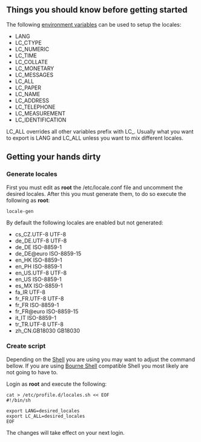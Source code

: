 ## Things you should know before getting started

The following [environment variables](https://en.wikipedia.org/wiki/Environment_variable)
can be used to setup the locales:

- LANG
- LC_CTYPE
- LC_NUMERIC
- LC_TIME
- LC_COLLATE
- LC_MONETARY
- LC_MESSAGES
- LC_ALL
- LC_PAPER
- LC_NAME
- LC_ADDRESS
- LC_TELEPHONE
- LC_MEASUREMENT
- LC_IDENTIFICATION

LC_ALL overrides all other variables prefix with LC_. Usually what you want to
export is LANG and LC_ALL unless you want to mix different locales.

## Getting your hands dirty

### Generate locales

First you must edit as **root** the /etc/locale.conf file and uncomment the
desired locales. After this you must generate them, to do so execute the
following as **root**:

    locale-gen

By default the following locales are enabled but not generated:

- cs_CZ.UTF-8 UTF-8
- de_DE.UTF-8 UTF-8
- de_DE ISO-8859-1
- de_DE@euro ISO-8859-15
- en_HK ISO-8859-1
- en_PH ISO-8859-1
- en_US.UTF-8 UTF-8
- en_US ISO-8859-1
- es_MX ISO-8859-1
- fa_IR UTF-8
- fr_FR.UTF-8 UTF-8
- fr_FR ISO-8859-1
- fr_FR@euro ISO-8859-15
- it_IT ISO-8859-1
- tr_TR.UTF-8 UTF-8
- zh_CN.GB18030 GB18030

### Create script

Depending on the [Shell](http://en.wikipedia.org/wiki/Unix_shell) you are using
you may want to adjust the command bellow. If you are using
[Bourne Shell](http://en.wikipedia.org/wiki/Bourne_shell) compatible Shell you
most likely are not going to have to.

Login as **root** and execute the following:

    cat > /etc/profile.d/locales.sh << EOF
    #!/bin/sh
    
    export LANG=desired_locales
    export LC_ALL=desired_locales
    EOF

The changes will take effect on your next login.
